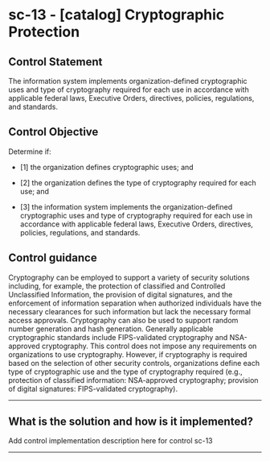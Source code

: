 # sc-13 - \[catalog\] Cryptographic Protection

## Control Statement

The information system implements organization-defined cryptographic uses and type of cryptography required for each use in accordance with applicable federal laws, Executive Orders, directives, policies, regulations, and standards.

## Control Objective

Determine if:

- \[1\] the organization defines cryptographic uses; and

- \[2\] the organization defines the type of cryptography required for each use; and

- \[3\] the information system implements the organization-defined cryptographic uses and type of cryptography required for each use in accordance with applicable federal laws, Executive Orders, directives, policies, regulations, and standards.

## Control guidance

Cryptography can be employed to support a variety of security solutions including, for example, the protection of classified and Controlled Unclassified Information, the provision of digital signatures, and the enforcement of information separation when authorized individuals have the necessary clearances for such information but lack the necessary formal access approvals. Cryptography can also be used to support random number generation and hash generation. Generally applicable cryptographic standards include FIPS-validated cryptography and NSA-approved cryptography. This control does not impose any requirements on organizations to use cryptography. However, if cryptography is required based on the selection of other security controls, organizations define each type of cryptographic use and the type of cryptography required (e.g., protection of classified information: NSA-approved cryptography; provision of digital signatures: FIPS-validated cryptography).

______________________________________________________________________

## What is the solution and how is it implemented?

Add control implementation description here for control sc-13

______________________________________________________________________
